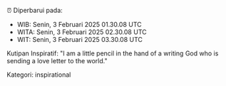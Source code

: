 ⏰ Diperbarui pada:
- WIB: Senin, 3 Februari 2025 01.30.08 UTC
- WITA: Senin, 3 Februari 2025 02.30.08 UTC
- WIT: Senin, 3 Februari 2025 03.30.08 UTC

Kutipan Inspiratif:
"I am a little pencil in the hand of a writing God who is sending a love letter to the world."


Kategori: inspirational


